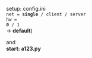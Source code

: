 setup: config.ini  
<code>net = <b>single</b> / client / server </code><br/> 
<code>hw = <b>0</b> / 1 </code><br/>
-> <b>default</b>)<br/>

and<br/>
<b>start:<b/> a123.py<br/>
